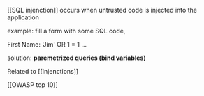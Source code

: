 [[SQL injenction]] occurs when untrusted code is injected into the application

example: fill a form with some SQL code, 

First Name: 'Jim' OR 1 = 1 ...

solution: **paremetrized queries (bind variables)**

Related to [[Injenctions]]

[[OWASP top 10]]
